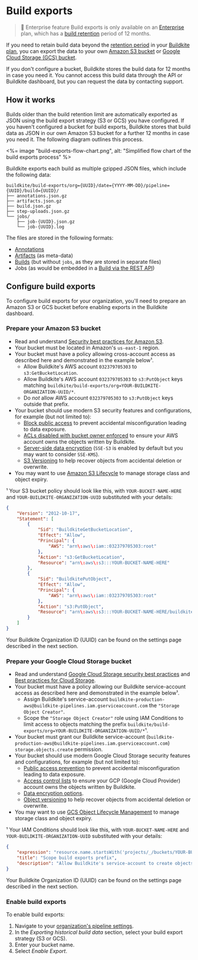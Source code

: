 # Build exports

> 📘 Enterprise feature
> Build exports is only available on an [Enterprise](https://buildkite.com/pricing) plan, which has a [build retention](/docs/pipelines/build-retention) period of 12 months.

If you need to retain build data beyond the [retention period](/docs/pipelines/build-retention) in your [Buildkite plan](https://buildkite.com/pricing), you can export the data to your own [Amazon S3 bucket](https://aws.amazon.com/s3/) or [Google Cloud Storage (GCS) bucket](https://cloud.google.com/storage).

If you don't configure a bucket, Buildkite stores the build data for 12 months in case you need it. You cannot access this build data through the API or Buildkite dashboard, but you can request the data by contacting support.

## How it works

Builds older than the build retention limit are automatically exported as JSON using the build export strategy (S3 or GCS) you have configured. If you haven't configured a bucket for build exports, Buildkite stores that build data as JSON in our own Amazon S3 bucket for a further 12 months in case you need it. The following diagram outlines this process.

<%= image "build-exports-flow-chart.png", alt: "Simplified flow chart of the build exports process" %>

Buildkite exports each build as multiple gzipped JSON files, which include the following data:

```
buildkite/build-exports/org={UUID}/date={YYYY-MM-DD}/pipeline={UUID}/build={UUID}/
├── annotations.json.gz
├── artifacts.json.gz
├── build.json.gz
├── step-uploads.json.gz
└── jobs/
    ├── job-{UUID}.json.gz
    └── job-{UUID}.log
```

The files are stored in the following formats:

* [Annotations](https://buildkite.com/docs/apis/rest-api/annotations#list-annotations-for-a-build)
* [Artifacts](https://buildkite.com/docs/apis/rest-api/artifacts#list-artifacts-for-a-build) (as meta-data)
* [Builds](https://buildkite.com/docs/apis/rest-api/builds#get-a-build) (but without `jobs`, as they are stored in separate files)
* Jobs (as would be embedded in a [Build via the REST API](https://buildkite.com/docs/apis/rest-api/builds#get-a-build))

## Configure build exports

To configure build exports for your organization, you'll need to prepare an Amazon S3 or GCS bucket before enabling exports in the Buildkite dashboard.

### Prepare your Amazon S3 bucket

* Read and understand [Security best practices for Amazon S3](https://docs.aws.amazon.com/AmazonS3/latest/userguide/security-best-practices.html).
* Your bucket must be located in Amazon's `us-east-1` region.
* Your bucket must have a policy allowing cross-account access as described here and demonstrated in the example below¹.
  - Allow Buildkite's AWS account `032379705303` to `s3:GetBucketLocation`.
  - Allow Buildkite's AWS account `032379705303` to `s3:PutObject` keys matching `buildkite/build-exports/org=YOUR-BUILDKITE-ORGANIZATION-UUID/*`.
  - Do *not* allow AWS account `032379705303` to `s3:PutObject` keys outside that prefix.
* Your bucket should use modern S3 security features and configurations, for example (but not limited to):
  - [Block public access](https://docs.aws.amazon.com/AmazonS3/latest/userguide/access-control-block-public-access.html) to prevent accidental misconfiguration leading to data exposure.
  - [ACLs disabled with bucket owner enforced](https://docs.aws.amazon.com/AmazonS3/latest/userguide/about-object-ownership.html) to ensure your AWS account owns the objects written by Buildkite.
  - [Server-side data encryption](https://docs.aws.amazon.com/AmazonS3/latest/userguide/serv-side-encryption.html) (`SSE-S3` is enabled by default but you may want to consider `SSE-KMS`).
  - [S3 Versioning](https://docs.aws.amazon.com/AmazonS3/latest/userguide/Versioning.html) to help recover objects from accidental deletion or overwrite.
* You may want to use [Amazon S3 Lifecycle](https://docs.aws.amazon.com/AmazonS3/latest/userguide/object-lifecycle-mgmt.html) to manage storage class and object expiry.

¹ Your S3 bucket policy should look like this, with `YOUR-BUCKET-NAME-HERE` and
`YOUR-BUILDKITE-ORGANIZATION-UUID` substituted with your details:

```json
{
    "Version": "2012-10-17",
    "Statement": [
        {
            "Sid": "BuildkiteGetBucketLocation",
            "Effect": "Allow",
            "Principal": {
                "AWS": "arn\:aws\:iam::032379705303:root"
            },
            "Action": "s3:GetBucketLocation",
            "Resource": "arn\:aws\:s3:::YOUR-BUCKET-NAME-HERE"
        },
        {
            "Sid": "BuildkitePutObject",
            "Effect": "Allow",
            "Principal": {
                "AWS": "arn\:aws\:iam::032379705303:root"
            },
            "Action": "s3:PutObject",
            "Resource": "arn\:aws\:s3:::YOUR-BUCKET-NAME-HERE/buildkite/build-exports/org=YOUR-BUILDKITE-ORGANIZATION-UUID/*"
        }
    ]
}
```

Your Buildkite Organization ID (UUID) can be found on the settings page described in the next section.

### Prepare your Google Cloud Storage bucket

* Read and understand [Google Cloud Storage security best practices](https://cloud.google.com/security/best-practices) and [Best practices for Cloud Storage](https://cloud.google.com/storage/docs/).
* Your bucket must have a policy allowing our Buildkite service-account access as described here and demonstrated in the example below¹.
  - Assign Buildkite's service-account `buildkite-production-aws@buildkite-pipelines.iam.gserviceaccount.com` the `"Storage Object Creator"`.
  - Scope the `"Storage Object Creator"` role using IAM Conditions to limit access to objects matching the prefix `buildkite/build-exports/org=YOUR-BUILDKITE-ORGANIZATION-UUID/*`¹.
* Your bucket must grant our Buildkite service-account (`buildkite-production-aws@buildkite-pipelines.iam.gserviceaccount.com`) `storage.objects.create` permission.
* Your bucket should use modern Google Cloud Storage security features and configurations, for example (but not limited to):
  - [Public access prevention](https://cloud.google.com/storage/docs/public-access-prevention) to prevent accidental misconfiguration leading to data exposure.
  - [Access control lists](https://cloud.google.com/storage/docs/access-control/lists) to ensure your GCP (Google Cloud Provider) account owns the objects written by Buildkite.
  - [Data encryption options](https://cloud.google.com/storage/docs/encryption).
  - [Object versioning](https://cloud.google.com/storage/docs/object-versioning) to help recover objects from accidental deletion or overwrite.
* You may want to use [GCS Object Lifecycle Management](https://cloud.google.com/storage/docs/lifecycle) to manage storage class and object expiry.

¹ Your IAM Conditions should look like this, with `YOUR-BUCKET-NAME-HERE` and `YOUR-BUILDKITE-ORGANIZATION-UUID` substituted with your details:

```json
{
    "expression": "resource.name.startsWith('projects/_/buckets/YOUR-BUCKET-NAME-HERE/objects/buildkite/build-exports/org=YOUR-BUILDKITE-ORGANIZATION-UUID')",
    "title": "Scope build exports prefix",
    "description": "Allow Buildkite's service-account to create objects only within the build exports prefix",
}
```

Your Buildkite Organization ID (UUID) can be found on the settings page described in the next section.

### Enable build exports

To enable build exports:

1. Navigate to your [organization's pipeline settings](https://buildkite.com/organizations/~/pipeline-settings).
1. In the _Exporting historical build data_ section, select your build export strategy (S3 or GCS).
1. Enter your bucket name.
1. Select _Enable Export_.
